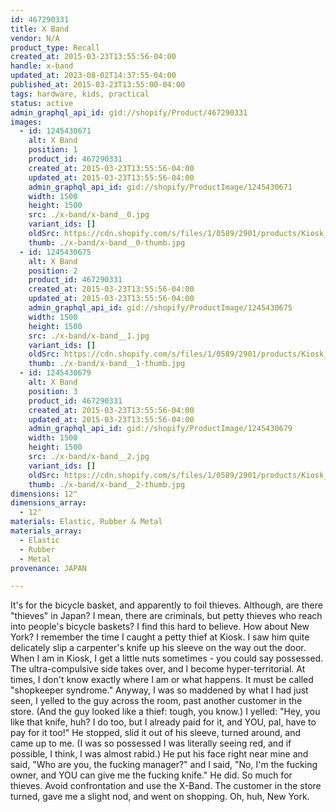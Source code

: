 ```yaml
---
id: 467290331
title: X Band
vendor: N/A
product_type: Recall
created_at: 2015-03-23T13:55:56-04:00
handle: x-band
updated_at: 2023-08-02T14:37:55-04:00
published_at: 2015-03-23T13:55:00-04:00
tags: hardware, kids, practical
status: active
admin_graphql_api_id: gid://shopify/Product/467290331
images:
  - id: 1245430671
    alt: X Band
    position: 1
    product_id: 467290331
    created_at: 2015-03-23T13:55:56-04:00
    updated_at: 2015-03-23T13:55:56-04:00
    admin_graphql_api_id: gid://shopify/ProductImage/1245430671
    width: 1500
    height: 1500
    src: ./x-band/x-band__0.jpg
    variant_ids: []
    oldSrc: https://cdn.shopify.com/s/files/1/0589/2901/products/Kiosk_2014_09_686.jpeg?v=1427133356
    thumb: ./x-band/x-band__0-thumb.jpg
  - id: 1245430675
    alt: X Band
    position: 2
    product_id: 467290331
    created_at: 2015-03-23T13:55:56-04:00
    updated_at: 2015-03-23T13:55:56-04:00
    admin_graphql_api_id: gid://shopify/ProductImage/1245430675
    width: 1500
    height: 1500
    src: ./x-band/x-band__1.jpg
    variant_ids: []
    oldSrc: https://cdn.shopify.com/s/files/1/0589/2901/products/Kiosk_2014_09_729.jpeg?v=1427133356
    thumb: ./x-band/x-band__1-thumb.jpg
  - id: 1245430679
    alt: X Band
    position: 3
    product_id: 467290331
    created_at: 2015-03-23T13:55:56-04:00
    updated_at: 2015-03-23T13:55:56-04:00
    admin_graphql_api_id: gid://shopify/ProductImage/1245430679
    width: 1500
    height: 1500
    src: ./x-band/x-band__2.jpg
    variant_ids: []
    oldSrc: https://cdn.shopify.com/s/files/1/0589/2901/products/Kiosk_2014_09_707.jpeg?v=1427133356
    thumb: ./x-band/x-band__2-thumb.jpg
dimensions: 12"
dimensions_array:
  - 12"
materials: Elastic, Rubber & Metal
materials_array:
  - Elastic
  - Rubber
  - Metal
provenance: JAPAN

---
```


It's for the bicycle basket, and apparently to foil thieves. Although, are there "thieves" in Japan? I mean, there are criminals, but petty thieves who reach into people's bicycle baskets? I find this hard to believe. How about New York? I remember the time I caught a petty thief at Kiosk. I saw him quite delicately slip a carpenter's knife up his sleeve on the way out the door. When I am in Kiosk, I get a little nuts sometimes - you could say possessed. The ultra-compulsive side takes over, and I become hyper-territorial. At times, I don't know exactly where I am or what happens. It must be called "shopkeeper syndrome." Anyway, I was so maddened by what I had just seen, I yelled to the guy across the room, past another customer in the store. (And the guy looked like a thief: tough, you know.) I yelled: "Hey, you like that knife, huh? I do too, but I already paid for it, and YOU, pal, have to pay for it too!" He stopped, slid it out of his sleeve, turned around, and came up to me. (I was so possessed I was literally seeing red, and if possible, I think, I was almost rabid.) He put his face right near mine and said, "Who are you, the fucking manager?" and I said, "No, I'm the fucking owner, and YOU can give me the fucking knife." He did. So much for thieves. Avoid confrontation and use the X-Band. The customer in the store turned, gave me a slight nod, and went on shopping. Oh, huh, New York.
